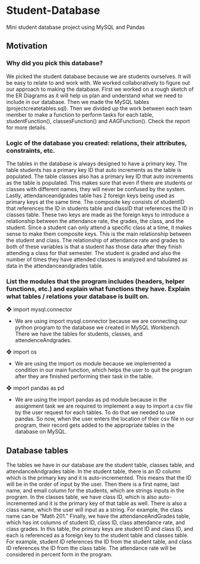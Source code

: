 # Student-Database
Mini student database project using MySQL and Pandas

## Motivation 
### Why did you pick this database?

We picked the student database because we are students ourselves. It will be easy to relate to and work with. We worked collaboratively to figure out our approach to making the database. First we worked on a rough sketch of the ER Diagrams as it will help us plan and understand what we need to include in our database. Then we made the MySQL tables (projectcreatetables.sql). Then we divided up the work between each team member to make a function to perform tasks for each table, studentFunction(), classesFunction() and AAGFunction(). Check the report for more details.

### Logic of the database you created: relations, their attributes, constraints, etc.

The tables in the database is always designed to have a primary key. The table students has a primary key ID that auto increments as the table is populated. The table classes also has a primary key ID that auto increments as the table is populated. This makes sure that even if there are students or classes with different names, they will never be confused by the system. Lastly, attendanceandgrades table has 2 foreign keys being used as primary keys at the same time. The composite key consists of studentID that references the ID in students table and classID that references the ID in classes table. These two keys are made as the foreign keys to introduce a relationship between the attendance rate, the grades, the class, and the student. Since a student can only attend a specific class at a time, it makes sense to make them composite keys. This is the main relationship between the student and class. The relationship of attendance rate and grades to both of these variables is that a student has those data after they finish attending a class for that semester. The student is graded and also the number of times they have attended classes is analyzed and tabulated as data in the attendanceandgrades table.

### List the modules that the program includes (headers, helper functions, etc.) and explain what functions they have. Explain what tables / relations your database is built on.

❖ import mysql.connector
- We are using import mysql.connector because we are connecting our python program to the database we created in MySQL Workbench. There we have the tables for students, classes, and attendenceAndgrades.
  
❖ import os
- We are using the import os module because we implemented a condition in our main function, which helps the user to quit the program after they are finished performing their task in the table.
  
❖ import pandas as pd
- We are using the import pandas as pd module because in the assignment task we are required to implement a way to import a csv file by the user request for each tables. To do that we needed to use pandas. So now, when the user enters the location of their csv file in our program, their record gets added to the appropriate tables in the database on MySQL.

## Database tables
The tables we have in our database are the student table, classes table, and attendanceAndgrades table. In the student table, there is an ID column which is the primary key and it is auto-incremented. This means that the ID will be in the order of input by the user. Then there is a first name, last name, and email column for the students, which are strings inputs in the program. In the classes table, we have class ID, which is also auto-incremented and it is the primary key of that table as well. There is also a class name, which the user will input as a string. For example, the class name can be “Math 201.” Finally, we have the attendanceAndGrades table, which has int columns of student ID, class ID, class attendance rate, and class grades. In this table, the primary keys are student ID and class ID, and each is referenced as a foreign key to the student table and classes table. For example, student ID references the ID from the student table, and class ID references the ID from the class table. The attendance rate will be considered in percent form in the program.
